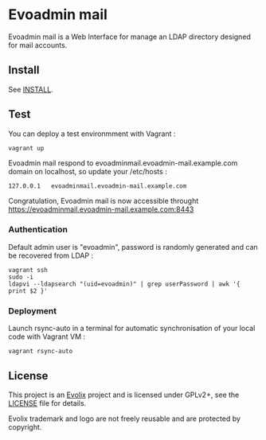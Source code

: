 # Evoadmin mail

Evoadmin mail is a Web Interface for manage an LDAP directory designed for mail accounts.

## Install

See [INSTALL](docs/INSTALL.md).

## Test

You can deploy a test environmment with Vagrant :

~~~
vagrant up
~~~

Evoadmin mail respond to evoadminmail.evoadmin-mail.example.com domain on localhost, so update your /etc/hosts :

~~~
127.0.0.1   evoadminmail.evoadmin-mail.example.com
~~~

Congratulation, Evoadmin mail is now accessible throught https://evoadminmail.evoadmin-mail.example.com:8443

### Authentication

Default admin user is "evoadmin", password is randomly generated and can be recovered from LDAP :

~~~
vagrant ssh
sudo -i
ldapvi --ldapsearch "(uid=evoadmin)" | grep userPassword | awk '{ print $2 }'
~~~

### Deployment

Launch rsync-auto in a terminal for automatic synchronisation of your local code with Vagrant VM :

~~~
vagrant rsync-auto
~~~

## License

This project is an [Evolix](https://evolix.com) project and is licensed under GPLv2+, see the [LICENSE](LICENSE) file for details.

Evolix trademark and logo are not freely reusable and are protected by copyright.
